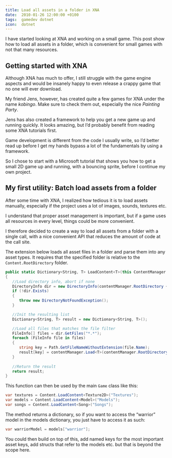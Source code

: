 ```yaml
---
title: Load all assets in a folder in XNA
date:  2010-01-26 12:00:00 +0100
tags:  gamedev dotnet
icon:  dotnet
---
```


I have started looking at XNA and working on a small game. This post show how to load all assets in a folder, which is convenient for small games with not that many resources.


## Getting started with XNA

Although XNA has much to offer, I still struggle with the game engine aspects and would be insanely happy to even release a crappy game that no one will ever download.

My friend Jens, however, has created quite a few games for XNA under the name *kobingo*. Make sure to check them out, especially the nice *Painting Party*.

Jens has also created a framework to help you get a new game up and running quickly. It looks amazing, but I’d probably benefit from reading some XNA tutorials first.

Game development is different from the code I usually write, so I’d better read up before I get my hands bypass a lot of the fundamentals by using a framework.

So I chose to start with a Microsoft tutorial that shows you how to get a small 2D game up and running, with a bouncing sprite, before I continue my own project.


## My first utility: Batch load assets from a folder

After some time with XNA, I realized how tedious it is to load assets manually, especially if the project uses a lot of images, sounds, textures etc. 

I understand that proper asset management is important, but if a game uses all resources in every level, things could be more convenient. 

I therefore decided to create a way to load all assets from a folder with a single call, with a nice convenient API that reduces the amount of code at the call site. 

The extension below loads all asset files in a folder and parse them into any asset types. It requires that the specified folder is relative to the `Content.RootDirectory` folder.

```csharp
public static Dictionary<String, T> LoadContent<T>(this ContentManager contentManager, string contentFolder)
{
   //Load directory info, abort if none
   DirectoryInfo dir = new DirectoryInfo(contentManager.RootDirectory + "\\" + contentFolder);
   if (!dir.Exists) 
   {
      throw new DirectoryNotFoundException();
   }

   //Init the resulting list
   Dictionary<String, T> result = new Dictionary<String, T>();

   //Load all files that matches the file filter
   FileInfo[] files = dir.GetFiles("*.*");
   foreach (FileInfo file in files)
   {
      string key = Path.GetFileNameWithoutExtension(file.Name);
      result[key] = contentManager.Load<T>(contentManager.RootDirectory + "/" + contentFolder + "/" + key);
   }
   
   //Return the result
   return result;
}
```

This function can then be used by the main `Game` class like this:

```csharp
var textures = Content.LoadContent<Texture2D>("Textures");
var models = Content.LoadContent<Model>("Models");
var songs = Content.LoadContent<Song>("Songs");
```

The method returns a dictionary, so if you want to access the “warrior” model in the models dictionary, you just have to access it as such:

```csharp
var warriorModel = models["warrior"];
```

You could then build on top of this, add named keys for the most important asset keys, add structs that refer to the models etc. but that is beyond the scope here.
